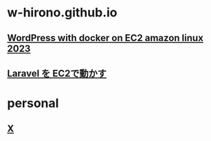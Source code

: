 # w-hirono.github.io
## [WordPress with docker on EC2 amazon linux 2023](https://whirono.com/)
## [Laravel を EC2で動かす](http://)
# personal
## [X](https://x.com/w_hirono)
